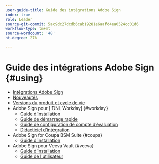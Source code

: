 ```yaml
---
user-guide-title: Guide des intégrations Adobe Sign
index: true
role: Leader
source-git-commit: 5ac9dc27dcdb6cab19281e6aafd4ea0524cc01d6
workflow-type: tm+mt
source-wordcount: '48'
ht-degree: 27%

---
```



# Guide des intégrations Adobe Sign {#using}

+ [Intégrations Adobe Sign](home.md)
+ [Nouveautés](whats-new.md)
+ [Versions du produit et cycle de vie](versions.md)
+ Adobe Sign pour [!DNL Workday] {#workday}
   + [Guide d’installation](workday/install.md)
   + [Guide de démarrage rapide](workday/quick-start.md)
   + [Guide de configuration de compte d’évaluation](workday/trial-install.md)
   + [Didacticiel d’intégration](workday/tutorial-video.md)
+ Adobe Sign for Coupa BSM Suite {#coupa}
   + [Guide d’installation](coupa/install.md)
+ Adobe Sign pour Veeva Vault {#veeva}
   + [Guide d’installation](veeva/install.md)
   + [Guide de l&#39;utilisateur](veeva/user.md)

